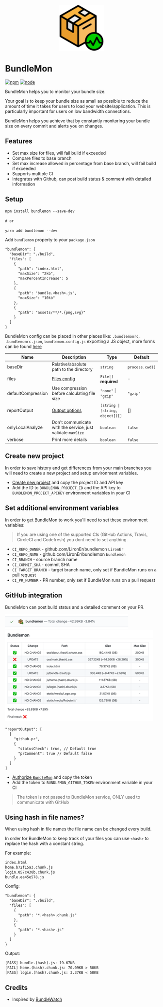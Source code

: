 <div align="center">
  <a href="https://github.com/LironEr/bundlemon"><img src="./assets/bundlemon-optimized.svg" alt="BundleMon logo" width="150px" height="150px" /></a>
</div>

# BundleMon

[![npm](https://img.shields.io/npm/v/bundlemon)](http://www.npmjs.com/package/bundlemon)
[![node](https://img.shields.io/node/v/bundlemon.svg)](https://github.com/LironEr/bundlemon)

BundleMon helps you to monitor your bundle size.

Your goal is to keep your bundle size as small as possible to reduce the amount of time it takes for users to load your website/application. This is particularly important for users on low bandwidth connections.

BundleMon helps you achieve that by constantly monitoring your bundle size on every commit and alerts you on changes.

## Features

- Set max size for files, will fail build if exceeded
- Compare files to base branch
- Set max increase allowed in percentage from base branch, will fail build if exceeded
- Supports multiple CI
- Integrates with Github, can post build status & comment with detailed information

## Setup

```
npm install bundlemon --save-dev

# or

yarn add bundlemon --dev
```

Add `bundlemon` property to your `package.json`

```
"bundlemon": {
  "baseDir": "./build",
  "files": [
    {
      "path": "index.html",
      "maxSize": "2kb",
      "maxPercentIncrease": 5
    },
    {
      "path": "bundle.<hash>.js",
      "maxSize": "10kb"
    },
    {
      "path": "assets/**/*.{png,svg}"
    }
  ]
}
```

BundleMon config can be placed in other places like: `.bundlemonrc`, `.bundlemonrc.json`, `bundlemon.config.js` exporting a JS object, more forms can be found [here](https://github.com/davidtheclark/cosmiconfig)

| Name               | Description                                                 | Type                             | Default         |
| ------------------ | ----------------------------------------------------------- | -------------------------------- | --------------- |
| baseDir            | Relative/absolute path to the directory                     | `string`                         | `process.cwd()` |
| files              | [Files config](./docs/types.md#File)                        | `File[]` **required**            | -               |
| defaultCompression | Use compression before calculating file size                | `"none"` \| `"gzip"`             | `"gzip"`        |
| reportOutput       | [Output options](./docs/output.md)                          | `(string \| [string, object])[]` | []              |
| onlyLocalAnalyze   | Don't communicate with the service, just validate `maxSize` | `boolean`                        | `false`         |
| verbose            | Print more details                                          | `boolean`                        | `false`         |

## Create new project

In order to save history and get differences from your main branches you will need to create a new project and setup environment variables.

- [Create new project](https://bundlemon.now.sh/create-project) and copy the project ID and API key
- Add the ID to `BUNDLEMON_PROJECT_ID` and the API key to `BUNDLEMON_PROJECT_APIKEY` environment variables in your CI

## Set additional environment variables

In order to get BundleMon to work you'll need to set these environment variables:

> If you are using one of the supported CIs (GitHub Actions, Travis, CircleCI and Codefresh) you dont need to set anything.

- `CI_REPO_OWNER` - github.com/LironEr/bundlemon `LironEr`
- `CI_REPO_NAME` - github.com/LironEr/bundlemon `bundlemon`
- `CI_BRANCH` - source branch name
- `CI_COMMIT_SHA` - commit SHA
- `CI_TARGET_BRANCH` - target branch name, only set if BundleMon runs on a pull request
- `CI_PR_NUMBER` - PR number, only set if BundleMon runs on a pull request

## GitHub integration

BundleMon can post build status and a detailed comment on your PR.

<img src="./assets/build-status-pass.png" alt="GitHub build status" height="50px" />
<br />
<img src="./assets/pr-comment.png" alt="GitHub detailed comment" height="300px" />

```
"reportOutput": [
  [
    "github-pr",
    {
      "statusCheck": true, // Default true
      "prComment": true // Default false
    }
  ]
]
```

- [Authorize `BundleMon`](https://bundlemon.now.sh/setup-github) and copy the token
- Add the token to `BUNDLEMON_GITHUB_TOKEN` environment variable in your CI

> The token is not passed to BundleMon service, ONLY used to communicate with GitHub

## Using hash in file names?

When using hash in file names the file name can be changed every build.

In order for BundleMon to keep track of your files you can use `<hash>` to replace the hash with a constant string.

For example:

```
index.html
home.b72f15a3.chunk.js
login.057c430b.chunk.js
bundle.ea45e578.js
```

Config:

```
"bundlemon": {
  "baseDir": "./build",
  "files": [
    {
      "path": "*.<hash>.chunk.js"
    },
    {
      "path": "*.<hash>.js"
    }
  ]
}
```

Output:

```
[PASS] bundle.(hash).js: 19.67KB
[FAIL] home.(hash).chunk.js: 70.09KB > 50KB
[PASS] login.(hash).chunk.js: 3.37KB < 50KB
```

## Credits

- Inspired by [BundleWatch](https://github.com/bundlewatch/bundlewatch)
